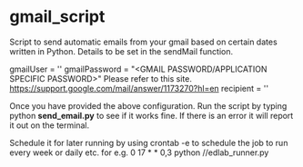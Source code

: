 gmail_script
============

Script to send automatic emails from your gmail based on certain dates written in Python.
Details to be set in the sendMail function. 

 gmailUser = '<GMAIL USER ACCOUNT>'
 gmailPassword = "<GMAIL PASSWORD/APPLICATION SPECIFIC PASSWORD>"
                Please refer to this site. https://support.google.com/mail/answer/1173270?hl=en
 recipient = '<email to which the email should be sent to>' 


Once you have provided the above configuration. Run the script by typing python <b>send_email.py</b> to see if it works fine. 
If there is an error it will report it out on the terminal.

Schedule it for later running by using crontab -e to schedule the job to run every week or daily etc. 
for e.g. 
0 17 * * 0,3 python /<PATH TO THE FILE>/edlab_runner.py
